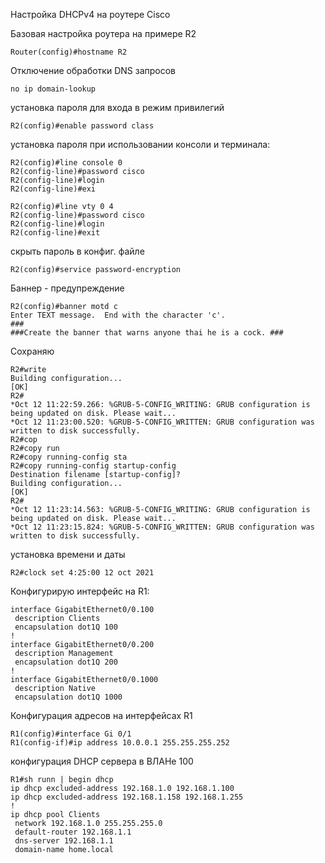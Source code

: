 Настройка DHCPv4 на роутере Cisco

Базовая настройка роутера на примере R2

```
Router(config)#hostname R2
```
Отключение обработки DNS запросов
```
no ip domain-lookup
```

установка пароля для входа в режим привилегий

```
R2(config)#enable password class
```
установка пароля при использовании консоли и терминала:
```
R2(config)#line console 0
R2(config-line)#password cisco
R2(config-line)#login
R2(config-line)#exi

R2(config)#line vty 0 4
R2(config-line)#password cisco
R2(config-line)#login
R2(config-line)#exit

```
скрыть пароль в конфиг. файле

```
R2(config)#service password-encryption
```

Баннер - предупреждение
```
R2(config)#banner motd c
Enter TEXT message.  End with the character 'c'.
###
###Create the banner that warns anyone thai he is a cock. ###
```

Сохраняю
```
R2#write
Building configuration...
[OK]
R2#
*Oct 12 11:22:59.266: %GRUB-5-CONFIG_WRITING: GRUB configuration is being updated on disk. Please wait...
*Oct 12 11:23:00.520: %GRUB-5-CONFIG_WRITTEN: GRUB configuration was written to disk successfully.
R2#cop
R2#copy run
R2#copy running-config sta
R2#copy running-config startup-config
Destination filename [startup-config]?
Building configuration...
[OK]
R2#
*Oct 12 11:23:14.563: %GRUB-5-CONFIG_WRITING: GRUB configuration is being updated on disk. Please wait...
*Oct 12 11:23:15.824: %GRUB-5-CONFIG_WRITTEN: GRUB configuration was written to disk successfully.

```
установка времени и даты
```
R2#clock set 4:25:00 12 oct 2021
```

Конфигурирую интерфейс на R1:
```
interface GigabitEthernet0/0.100
 description Clients
 encapsulation dot1Q 100
!
interface GigabitEthernet0/0.200
 description Management
 encapsulation dot1Q 200
!
interface GigabitEthernet0/0.1000
 description Native
 encapsulation dot1Q 1000
```

Конфигурация адресов на интерфейсах R1
```
R1(config)#interface Gi 0/1
R1(config-if)#ip address 10.0.0.1 255.255.255.252
```
конфигурация DHCP сервера в ВЛАНе 100
```
R1#sh runn | begin dhcp
ip dhcp excluded-address 192.168.1.0 192.168.1.100
ip dhcp excluded-address 192.168.1.158 192.168.1.255
!
ip dhcp pool Clients
 network 192.168.1.0 255.255.255.0
 default-router 192.168.1.1
 dns-server 192.168.1.1
 domain-name home.local
```


```
